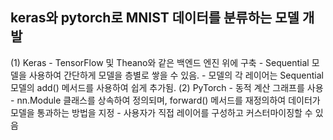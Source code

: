 ## keras와 pytorch로 MNIST 데이터를 분류하는 모델 개발
(1) Keras
    - TensorFlow 및 Theano와 같은 백엔드 엔진 위에 구축
    - Sequential 모델을 사용하여 간단하게 모델을 층별로 쌓을 수 있음.
    - 모델의 각 레이어는 Sequential 모델의 add() 메서드를 사용하여 쉽게 추가됨.
(2) PyTorch
    - 동적 계산 그래프를 사용
    - nn.Module 클래스를 상속하여 정의되며, forward() 메서드를 재정의하여 데이터가 모델을 통과하는 방법을 지정
    - 사용자가 직접 레이어를 구성하고 커스터마이징할 수 있음
